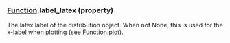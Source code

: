 ### [Function](Function.md).label_latex (property)




The latex label of the distribution object. When not None, this is used for
the x-label when plotting (see [Function.plot](Function.plot.md)).

